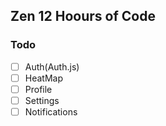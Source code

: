 ## Zen 12 Hoours of Code

### Todo
 - [ ] Auth(Auth.js)
 - [ ] HeatMap
 - [ ] Profile
 - [ ] Settings
 - [ ] Notifications